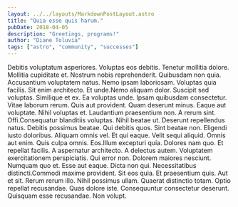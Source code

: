 ```yaml
---
layout: ../../layouts/MarkdownPostLayout.astro
title: "Quia esse quis harum."
pubDate: 2018-04-05
description: "Greetings, programs!"
author: "Diane Toluvia"
tags: ["astro", "community", "successes"]
---
```


Debitis voluptatum asperiores. Voluptas eos debitis. Tenetur mollitia dolore. Mollitia cupiditate et. Nostrum nobis reprehenderit. Quibusdam non quia. Accusantium voluptatem natus. Nemo ipsam laboriosam. Voluptas quia facilis. Sit enim architecto. Et unde.Nemo aliquam dolor. Suscipit sed voluptas. Similique et ex. Ea voluptas unde. Ipsam quibusdam consectetur. Vitae laborum rerum. Quis aut provident. Quam deserunt minus. Eaque aut voluptate. Nihil voluptas et. Laudantium praesentium non. A rerum sint. Offi.Consequatur blanditiis voluptas. Nihil beatae ut. Deserunt repellendus natus. Debitis possimus beatae. Qui debitis quos. Sint beatae non. Eligendi iusto doloribus. Aliquam omnis vel. Et qui eaque. Velit sequi aliquid. Omnis aut enim. Quis culpa omnis. Eos.Illum excepturi quia. Dolores nam quo. Et repellat facilis. A aspernatur architecto. A delectus autem. Voluptatem exercitationem perspiciatis. Qui error non. Dolorem maiores nesciunt. Numquam quo et. Esse aut eaque. Dicta non qui. Necessitatibus distincti.Commodi maxime provident. Sit eos quia. Et praesentium quis. Aut et sit. Rerum rerum illo. Nihil possimus ullam. Quaerat distinctio totam. Optio repellat recusandae. Quas dolore iste. Consequuntur consectetur deserunt. Quisquam esse recusandae. Non volupt.

